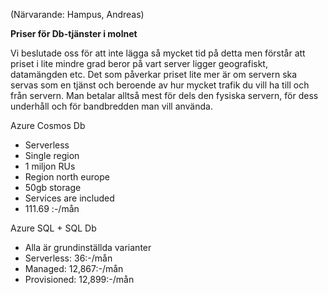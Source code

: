 (Närvarande: Hampus, Andreas)

**Priser för Db-tjänster i molnet**

Vi beslutade oss för att inte lägga så mycket tid på detta men förstår att priset i lite mindre grad beror på vart server ligger geografiskt, datamängden etc. Det som påverkar priset lite mer är om servern ska servas som en tjänst och beroende av hur mycket trafik du vill ha till och från servern. Man betalar alltså mest för dels den fysiska servern, för dess underhåll och för bandbredden man vill använda.



Azure Cosmos Db

- Serverless
- Single region
- 1 miljon RUs
- Region north europe
- 50gb storage
- Services are included
- 111.69 :-/mån



Azure SQL  + SQL Db

- Alla är grundinställda varianter
- Serverless:  36:-/mån
- Managed: 12,867:-/mån
- Provisioned: 12,899:-/mån